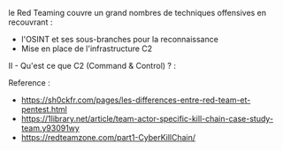 le Red Teaming couvre un grand nombres de techniques offensives en recouvrant :

- l'OSINT et ses sous-branches pour la reconnaissance
- Mise en place de l'infrastructure C2



II - Qu'est ce que C2 (Command & Control) ? :

















Reference :
- https://sh0ckfr.com/pages/les-differences-entre-red-team-et-pentest.html
- https://1library.net/article/team-actor-specific-kill-chain-case-study-team.y93091wy
- https://redteamzone.com/part1-CyberKillChain/
